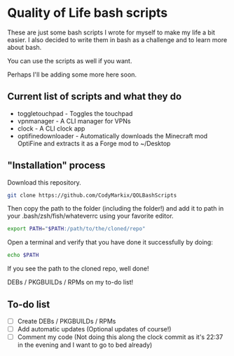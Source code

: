 # Quality of Life bash scripts

These are just some bash scripts I wrote for myself to make my life a bit easier. I also decided to write them in bash as a challenge and to learn more about bash.

You can use the scripts as well if you want.

Perhaps I'll be adding some more here soon.

## Current list of scripts and what they do

- toggletouchpad - Toggles the touchpad
- vpnmanager - A CLI manager for VPNs
- clock - A CLI clock app
- optifinedownloader - Automatically downloads the Minecraft mod OptiFine and extracts it as a Forge mod to ~/Desktop

## "Installation" process

Download this repository.

```bash
git clone https://github.com/CodyMarkix/QOLBashScripts
```

Then copy the path to the folder (including the folder!) and add it to path in your .bash/zsh/fish/whateverrc using your favorite editor.

```bash
export PATH="$PATH:/path/to/the/cloned/repo"
```

Open a terminal and verify that you have done it successfully by doing:

```bash
echo $PATH
```

If you see the path to the cloned repo, well done!

DEBs / PKGBUILDs / RPMs on my to-do list!

## To-do list

- [ ] Create DEBs / PKGBUILDs / RPMs
- [ ] Add automatic updates (Optional updates of course!)
- [ ] Comment my code (Not doing this along the clock commit as it's 22:37 in the evening and I want to go to bed already)